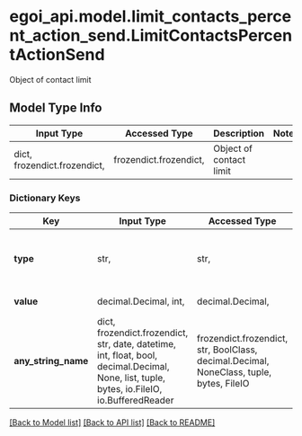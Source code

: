 # egoi_api.model.limit_contacts_percent_action_send.LimitContactsPercentActionSend

Object of contact limit

## Model Type Info
Input Type | Accessed Type | Description | Notes
------------ | ------------- | ------------- | -------------
dict, frozendict.frozendict,  | frozendict.frozendict,  | Object of contact limit | 

### Dictionary Keys
Key | Input Type | Accessed Type | Description | Notes
------------ | ------------- | ------------- | ------------- | -------------
**type** | str,  | str,  | Type of limit | [optional] must be one of ["percent", ] 
**value** | decimal.Decimal, int,  | decimal.Decimal,  | Percent value | [optional] 
**any_string_name** | dict, frozendict.frozendict, str, date, datetime, int, float, bool, decimal.Decimal, None, list, tuple, bytes, io.FileIO, io.BufferedReader | frozendict.frozendict, str, BoolClass, decimal.Decimal, NoneClass, tuple, bytes, FileIO | any string name can be used but the value must be the correct type | [optional]

[[Back to Model list]](../../README.md#documentation-for-models) [[Back to API list]](../../README.md#documentation-for-api-endpoints) [[Back to README]](../../README.md)

